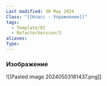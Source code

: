 ```yaml
---
Last modified: 30 May 2024
Class: "[[Класс - Упражнение]]"
tags:
  - Template/01
  - RefactorVersion/3
aliases: 
Type: 
---
```

### Изображение
![[Pasted image 20240503181437.png]]